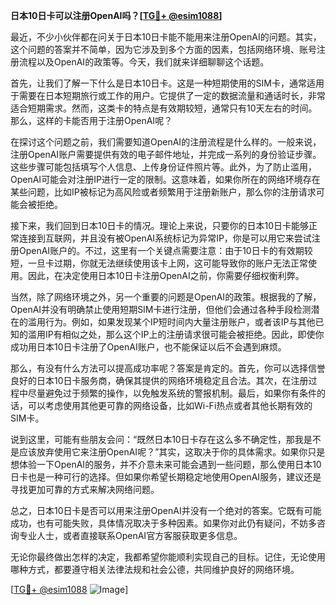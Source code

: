 **日本10日卡可以注册OpenAI吗？[[TG💪+ @esim1088](https://t.me/s/esim1088)]**

最近，不少小伙伴都在问关于日本10日卡能不能用来注册OpenAI的问题。其实，这个问题的答案并不简单，因为它涉及到多个方面的因素，包括网络环境、账号注册流程以及OpenAI的政策等。今天，我们就来详细聊聊这个话题。

首先，让我们了解一下什么是日本10日卡。这是一种短期使用的SIM卡，通常适用于需要在日本短期旅行或工作的用户。它提供了一定的数据流量和通话时长，非常适合短期需求。然而，这类卡的特点是有效期较短，通常只有10天左右的时间。那么，这样的卡能否用于注册OpenAI呢？

在探讨这个问题之前，我们需要知道OpenAI的注册流程是什么样的。一般来说，注册OpenAI账户需要提供有效的电子邮件地址，并完成一系列的身份验证步骤。这些步骤可能包括填写个人信息、上传身份证件照片等。此外，为了防止滥用，OpenAI可能会对注册IP进行一定的限制。这意味着，如果你所在的网络环境存在某些问题，比如IP被标记为高风险或者频繁用于注册新账户，那么你的注册请求可能会被拒绝。

接下来，我们回到日本10日卡的情况。理论上来说，只要你的日本10日卡能够正常连接到互联网，并且没有被OpenAI系统标记为异常IP，你是可以用它来尝试注册OpenAI账户的。不过，这里有一个关键点需要注意：由于10日卡的有效期较短，一旦卡过期，你就无法继续使用该卡上网，这可能导致你的账户无法正常使用。因此，在决定使用日本10日卡注册OpenAI之前，你需要仔细权衡利弊。

当然，除了网络环境之外，另一个重要的问题是OpenAI的政策。根据我的了解，OpenAI并没有明确禁止使用短期SIM卡进行注册，但他们会通过各种手段检测潜在的滥用行为。例如，如果发现某个IP短时间内大量注册账户，或者该IP与其他已知的滥用IP有相似之处，那么这个IP上的注册请求很可能会被拒绝。因此，即使你成功用日本10日卡注册了OpenAI账户，也不能保证以后不会遇到麻烦。

那么，有没有什么方法可以提高成功率呢？答案是肯定的。首先，你可以选择信誉良好的日本10日卡服务商，确保其提供的网络环境稳定且合法。其次，在注册过程中尽量避免过于频繁的操作，以免触发系统的警报机制。最后，如果你有条件的话，可以考虑使用其他更可靠的网络设备，比如Wi-Fi热点或者其他长期有效的SIM卡。

说到这里，可能有些朋友会问：“既然日本10日卡存在这么多不确定性，那我是不是应该放弃使用它来注册OpenAI呢？”其实，这取决于你的具体需求。如果你只是想体验一下OpenAI的服务，并不介意未来可能会遇到一些问题，那么使用日本10日卡也是一种可行的选择。但如果你希望长期稳定地使用OpenAI服务，建议还是寻找更加可靠的方式来解决网络问题。

总之，日本10日卡是否可以用来注册OpenAI并没有一个绝对的答案。它既有可能成功，也有可能失败，具体情况取决于多种因素。如果你对此仍有疑问，不妨多咨询专业人士，或者直接联系OpenAI官方客服获取更多信息。

无论你最终做出怎样的决定，我都希望你能顺利实现自己的目标。记住，无论使用哪种方式，都要遵守相关法律法规和社会公德，共同维护良好的网络环境。

[[TG💪+ @esim1088](https://t.me/s/esim1088) ![Image](https://i.postimg.cc/4NQfJmqS/Snipaste-2025-05-13-00-14-12.png)]